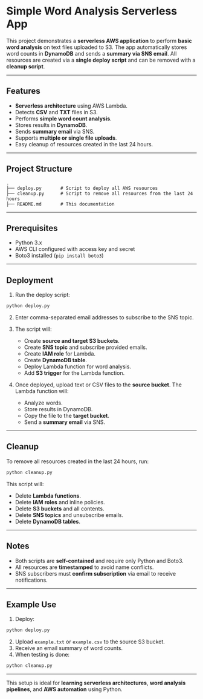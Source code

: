 # Simple Word Analysis Serverless App

This project demonstrates a **serverless AWS application** to perform **basic word analysis** on text files uploaded to S3. The app automatically stores word counts in **DynamoDB** and sends a **summary via SNS email**. All resources are created via a **single deploy script** and can be removed with a **cleanup script**.

---

## Features

* **Serverless architecture** using AWS Lambda.
* Detects **CSV** and **TXT** files in S3.
* Performs **simple word count analysis**.
* Stores results in **DynamoDB**.
* Sends **summary email** via SNS.
* Supports **multiple or single file uploads**.
* Easy cleanup of resources created in the last 24 hours.

---

## Project Structure

```
.
├── deploy.py       # Script to deploy all AWS resources
├── cleanup.py      # Script to remove all resources from the last 24 hours
├── README.md       # This documentation
```

---

## Prerequisites

* Python 3.x
* AWS CLI configured with access key and secret
* Boto3 installed (`pip install boto3`)

---

## Deployment

1. Run the deploy script:

```bash
python deploy.py
```

2. Enter comma-separated email addresses to subscribe to the SNS topic.

3. The script will:

   * Create **source and target S3 buckets**.
   * Create **SNS topic** and subscribe provided emails.
   * Create **IAM role** for Lambda.
   * Create **DynamoDB table**.
   * Deploy Lambda function for word analysis.
   * Add **S3 trigger** for the Lambda function.

4. Once deployed, upload text or CSV files to the **source bucket**.
   The Lambda function will:

   * Analyze words.
   * Store results in DynamoDB.
   * Copy the file to the **target bucket**.
   * Send a **summary email** via SNS.

---

## Cleanup

To remove all resources created in the last 24 hours, run:

```bash
python cleanup.py
```

This script will:

* Delete **Lambda functions**.
* Delete **IAM roles** and inline policies.
* Delete **S3 buckets** and all contents.
* Delete **SNS topics** and unsubscribe emails.
* Delete **DynamoDB tables**.

---

## Notes

* Both scripts are **self-contained** and require only Python and Boto3.
* All resources are **timestamped** to avoid name conflicts.
* SNS subscribers must **confirm subscription** via email to receive notifications.

---

## Example Use

1. Deploy:

```bash
python deploy.py
```

2. Upload `example.txt` or `example.csv` to the source S3 bucket.
3. Receive an email summary of word counts.
4. When testing is done:

```bash
python cleanup.py
```

---

This setup is ideal for **learning serverless architectures**, **word analysis pipelines**, and **AWS automation** using Python.
